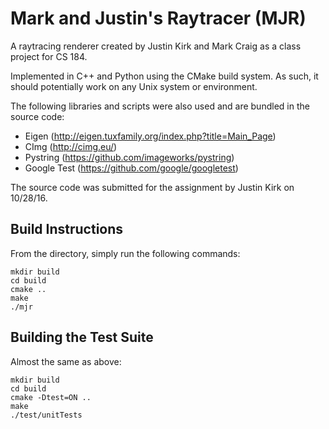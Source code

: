 # Mark and Justin's Raytracer (MJR)
A raytracing renderer created by Justin Kirk and Mark Craig as a class project for CS 184.

Implemented in C++ and Python using the CMake build system. As such, it should potentially work on any Unix system or environment.

The following libraries and scripts were also used and are bundled in the source code:
 * Eigen (http://eigen.tuxfamily.org/index.php?title=Main_Page)
 * CImg (http://cimg.eu/)
 * Pystring (https://github.com/imageworks/pystring)
 * Google Test (https://github.com/google/googletest)

The source code was submitted for the assignment by Justin Kirk on 10/28/16.

## Build Instructions
From the directory, simply run the following commands:
~~~~
mkdir build
cd build
cmake ..
make
./mjr
~~~~
## Building the Test Suite
Almost the same as above:
~~~~
mkdir build
cd build
cmake -Dtest=ON ..
make
./test/unitTests
~~~~
